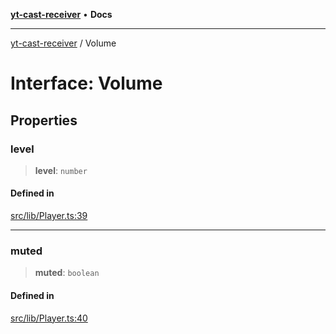 [**yt-cast-receiver**](../README.md) • **Docs**

***

[yt-cast-receiver](../README.md) / Volume

# Interface: Volume

## Properties

### level

> **level**: `number`

#### Defined in

[src/lib/Player.ts:39](https://github.com/patrickkfkan/yt-cast-receiver/blob/e384300201bf276a725286875fe0fb4b45f5c05f/src/lib/Player.ts#L39)

***

### muted

> **muted**: `boolean`

#### Defined in

[src/lib/Player.ts:40](https://github.com/patrickkfkan/yt-cast-receiver/blob/e384300201bf276a725286875fe0fb4b45f5c05f/src/lib/Player.ts#L40)
